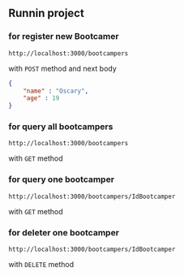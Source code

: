 ## Runnin project

### for register new Bootcamer
    http://localhost:3000/bootcampers

with `POST` method and next body
```json
{
    "name" : "Oscary",
    "age" : 19
}
```

### for query all bootcampers
    http://localhost:3000/bootcampers
with `GET` method

### for query one bootcamper    
    http://localhost:3000/bootcampers/IdBootcamper
with `GET` method

### for deleter one bootcamper
    http://localhost:3000/bootcampers/IdBootcamper
with `DELETE` method